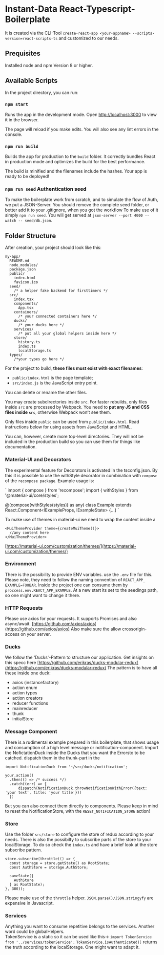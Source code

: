 # Instant-Data React-Typescript-Boilerplate

It is created via the CLI-Tool ```create-react-app <your-appname> --scripts-version=react-scripts-ts``` and customized to our needs.

## Prequisites

Installed node and npm Version 8 or higher.

## Available Scripts

In the project directory, you can run:

### `npm start`

Runs the app in the development mode.
Open [http://localhost:3000](http://localhost:3000) to view it in the browser.

The page will reload if you make edits.
You will also see any lint errors in the console.

### `npm run build`

Builds the app for production to the `build` folder.
It correctly bundles React in production mode and optimizes the build for the best performance.

The build is minified and the filenames include the hashes.
Your app is ready to be deployed!

### `npm run seed` Authentication seed

To make the boilerplate work from scratch, and to simulate the flow of Auth, we put a JSON-Server.
You should remove the complete seed folder, or better add it to your .gitignore, when you got the workflow
To make use of it simply `npm run seed`. You will get served at `json-server --port 4000 --watch -- seed/db.json`.


## Folder Structure

After creation, your project should look like this:

```
my-app/
  README.md
  node_modules/
  package.json
  public/
    index.html
    favicon.ico
  seed/
    /* a helper fake backend for firsttimers */  
  src/
    index.tsx
    components/
      App.tsx
    containers/
      /* your connected containers here */
    ducks/
      /* your ducks here */
    services/
      /* put all your global helpers inside here */
    store/
      history.ts
      index.ts
      localStorage.ts
  types/
    /*your types go here */  
```

For the project to build, **these files must exist with exact filenames**:

* `public/index.html` is the page template;
* `src/index.js` is the JavaScript entry point.

You can delete or rename the other files.

You may create subdirectories inside `src`. For faster rebuilds, only files inside `src` are processed by Webpack.
You need to **put any JS and CSS files inside `src`**, otherwise Webpack won’t see them.

Only files inside `public` can be used from `public/index.html`.
Read instructions below for using assets from JavaScript and HTML.

You can, however, create more top-level directories.
They will not be included in the production build so you can use them for things like documentation.


### Material-UI and Decorators

The experimental feature for Decorators is activated in the tsconfig.json. By this it is possible to use
the withStyle decorator in combination with `compose` of the `recompose package`. 
Example usage is:

`
import { compose } from 'recompose';
import { withStyles } from '@material-ui/core/styles';

@(compose(withStyles(styles)) as any)
class Example extends React.Component<IExampleProps, IExampleState> {...}
`

To make use of themes in material-ui we need to wrap the content inside a
```
<MuiThemeProvider theme={createMuiTheme()}>
  //any content here
</MuiThemeProvider>
```
[https://material-ui.com/customization/themes/](https://material-ui.com/customization/themes/)


### Environment

There is the possibility to provide ENV variables. use the `.env` file for this.
Please note, they need to follow the naming convention of `REACT_APP_` `EXAMPLE=FOOBAR`.
Inside the project one can consume them by `proccess.env.REACT_APP_EXAMPLE`. 
At a new start its set to the seedings path, so one might want to change it there.


### HTTP Requests

Please use axios for your requests. It supports Promises and also async/await.
[https://github.com/axios/axios](https://github.com/axios/axios)
Also make sure the allow crossorigin-access on your server.


### Ducks

We follow the 'Ducks'-Pattern to structure our application. Get insights on this specc here
[https://github.com/erikras/ducks-modular-redux](https://github.com/erikras/ducks-modular-redux) 
The pattern is to have all these inside one duck:
* axios (instancefactory)
* action enum
* action types
* action creators
* reducer functions
* mainreducer
* thunk
* initialStore


### Message Component

There is a rudimental example prepared in this boilerplate, that shows usage and consumption of a high level
message or notification-component.
Import the NofictationDuck inside the Ducks that you want the Errorsto  to be catched.
dispatch them in the thunk-part in the
```
import NotificationDuck from '~/src/ducks/notification';

your.action()
  .then(() => /* success */)
  .catch((err) => {
      dispatch(NotificationDuck.throwNotificationWithError({text: 'your text', title: 'your title'}))
  })
  ```
But you can also connect them directly to components. Please keep in mind to reset the NotificationStore, with the `RESET_NOTIFICATION_STORE` action! 


### Store

Use the folder `src/store` to configure the store of redux according to your needs. There is also the possibilty to subscribe parts of the store to your localStorage. To do so check the `index.ts` and have a brief look at the store subscribe pattern.

```
store.subscribe(throttle(() => {
  const storage = store.getState() as RootState;
  const AuthStore = storage.AuthStore;

  saveState({
    AuthStore
  } as RootState);
}, 300));
```
Please make use of the `throttle` helper. `JSON.parse()/JSON.stringyfy` are expensive in Javascript.

### Services

Anything you want to consume repetitive belongs to the services. Another word could be globalHelpers.  
TokenService is a static so it can be used like this-> `import TokenService from '../services/tokenService';`   `TokenService.isAuthenticated()` returns the truth according to the localStorage. One might want to adapt it.

